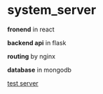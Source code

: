 # system_server

**fronend** in react

**backend api** in flask

**routing** by nginx

**database** in mongodb

[test server](http://menahem.westeurope.cloudapp.azure.com)
